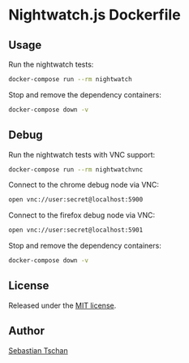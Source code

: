 # Nightwatch.js Dockerfile

## Usage
Run the nightwatch tests:
```sh
docker-compose run --rm nightwatch
```

Stop and remove the dependency containers:
```sh
docker-compose down -v
```

## Debug
Run the nightwatch tests with VNC support:
```sh
docker-compose run --rm nightwatchvnc
```

Connect to the chrome debug node via VNC:
```sh
open vnc://user:secret@localhost:5900
```

Connect to the firefox debug node via VNC:
```sh
open vnc://user:secret@localhost:5901
```

Stop and remove the dependency containers:
```sh
docker-compose down -v
```

## License
Released under the [MIT license](http://opensource.org/licenses/MIT).

## Author
[Sebastian Tschan](https://blueimp.net/)
